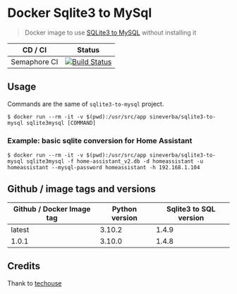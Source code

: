 Docker Sqlite3 to MySql
=======================

> Docker image to use [SQLite3 to MySQL](https://github.com/techouse/sqlite3-to-mysql) without installing it

| CD / CI   | Status |
| --------- | ------ |
| Semaphore CI | [![Build Status](https://sineverba.semaphoreci.com/badges/docker-sqlite3-to-mysql/branches/master.svg)](https://sineverba.semaphoreci.com/projects/docker-sqlite3-to-mysql) |


## Usage

Commands are the same of `sqlite3-to-mysql` project.

`$ docker run --rm -it -v $(pwd):/usr/src/app sineverba/sqlite3-to-mysql sqlite3mysql [COMMAND]`

### Example: basic sqlite conversion for Home Assistant

`$ docker run --rm -it -v $(pwd):/usr/src/app sineverba/sqlite3-to-mysql sqlite3mysql -f home-assistant_v2.db -d homeassistant -u homeassistant --mysql-password homeassistant -h 192.168.1.104`


## Github / image tags and versions

| Github / Docker Image tag | Python version | Sqlite3 to SQL version |
| ------------------------- | -------------- | ---------------------- |
| latest | 3.10.2 | 1.4.9 | linux/arm64/v8,linux/amd64,linux/arm/v6,linux/arm/v7 |
| 1.0.1 | 3.10.0 | 1.4.8 | linux/arm64/v8,linux/amd64,linux/arm/v6,linux/arm/v7 |

## Credits

Thank to [techouse](https://github.com/techouse/sqlite3-to-mysql)